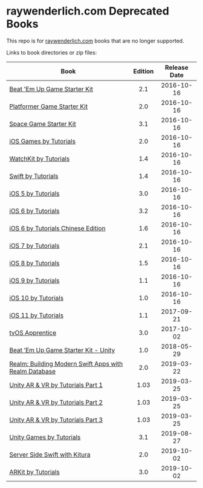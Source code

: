 # raywenderlich.com Deprecated Books

This repo is for [raywenderlich.com](https://www.raywenderlich.com/) books that are no longer supported. 

Links to book directories or zip files:

|  Book                                                                                                      | Edition | Release Date |
|----------------------------------------------------------------------------------------------------------- |:-------:|:------------:|
| [Beat 'Em Up Game Starter Kit](https://github.com/raywenderlich/rw-deprecated-books/tree/tvt/Beat%20'Em%20Up%20Game%20Starter%20Kit) | 2.1     | 2016-10-16   |
| [Platformer Game Starter Kit](https://github.com/raywenderlich/rw-deprecated-books/tree/tvt/Platformer%20Game%20Starter%20Kit%202.0) | 2.0     | 2016-10-16   |
| [Space Game Starter Kit](https://github.com/raywenderlich/rw-deprecated-books/tree/tvt/Space%20Game%20Starter%20Kit%203.1) | 3.1     | 2016-10-16   |
| [iOS Games by Tutorials](https://github.com/raywenderlich/rw-deprecated-books/releases/tag/skt) | 2.0     | 2016-10-16   |
| [WatchKit by Tutorials](https://github.com/raywenderlich/rw-deprecated-books/tree/tvt/WatchKit%20by%20Tutorials) | 1.4     | 2016-10-16   |
| [Swift by Tutorials](https://github.com/raywenderlich/rw-deprecated-books/tree/tvt/Swift%20by%20Tutorials) | 1.4     | 2016-10-16   |
| [iOS 5 by Tutorials](https://github.com/raywenderlich/rw-deprecated-books/tree/tvt/iOS%205%20by%20Tutorials%20Third%20Edition) | 3.0     | 2016-10-16   |
| [iOS 6 by Tutorials](https://github.com/raywenderlich/rw-deprecated-books/releases/tag/i6t) | 3.2     | 2016-10-16   |
| [iOS 6 by Tutorials Chinese Edition](https://github.com/raywenderlich/rw-deprecated-books/releases/tag/i6tc) | 1.6     | 2016-10-16   |
| [iOS 7 by Tutorials](https://github.com/raywenderlich/rw-deprecated-books/releases/tag/i7t) | 2.1     | 2016-10-16   |
| [iOS 8 by Tutorials](https://github.com/raywenderlich/rw-deprecated-books/releases/tag/i8t) | 1.5     | 2016-10-16   |
| [iOS 9 by Tutorials](https://github.com/raywenderlich/rw-deprecated-books/tree/tvt/iOS%209%20by%20Tutorials%20v1.1) | 1.1     | 2016-10-16   |
| [iOS 10 by Tutorials](https://github.com/raywenderlich/rw-deprecated-books/tree/tvt/iOS_10_by_Tutorials_v1.0) | 1.0     | 2016-10-16   |
| [iOS 11 by Tutorials](https://github.com/raywenderlich/rw-deprecated-books/releases/tag/i11t) | 1.1     | 2017-09-21   |
| [tvOS Apprentice](https://github.com/raywenderlich/rw-deprecated-books/releases/tag/tvt) | 3.0     | 2017-10-02   |
| [Beat ’Em Up Game Starter Kit - Unity](https://github.com/raywenderlich/rw-deprecated-books/tree/master/Beat%20'Em%20Up%20Game%20Starter%20Kit%20-%20Unity) | 1.0     | 2018-05-29   |
| [Realm: Building Modern Swift Apps with Realm Database](https://github.com/raywenderlich/rw-deprecated-books/tree/master/Realm%20Building%20Modern%20Swift%20Apps%20with%20Realm%20Database%20v2.0) | 2.0     | 2019-03-22   |
| [Unity AR & VR by Tutorials Part 1](https://github.com/raywenderlich/rw-deprecated-books/tree/master/Unity_AR_%26_VR_by_Tutorials_v1.0-materials-vr-part-1) | 1.03     | 2019-03-25   |
| [Unity AR & VR by Tutorials Part 2](https://github.com/raywenderlich/rw-deprecated-books/tree/master/Unity_AR_%26_VR_by_Tutorials_v1.0-materials-vr-part-2) | 1.03     | 2019-03-25   |
| [Unity AR & VR by Tutorials Part 3](https://github.com/raywenderlich/rw-deprecated-books/tree/master/Unity_AR_%26_VR_by_Tutorials_v1.0-materials-vr-part-3) | 1.03     | 2019-03-25   |
| [Unity Games by Tutorials](https://github.com/raywenderlich/rw-deprecated-books/tree/tvt/Unity_Games_by_Tutorials_v3.1) | 3.1     | 2019-08-27   |
| [Server Side Swift with Kitura](https://github.com/raywenderlich/rw-deprecated-books/tree/tvt/Server_Side-Swift_With_Kitura_v2.0.0) | 2.0     | 2019-10-02   |
| [ARKit by Tutorials](https://github.com/raywenderlich/rw-deprecated-books/releases/tag/ark) | 3.0     | 2019-10-02   |
